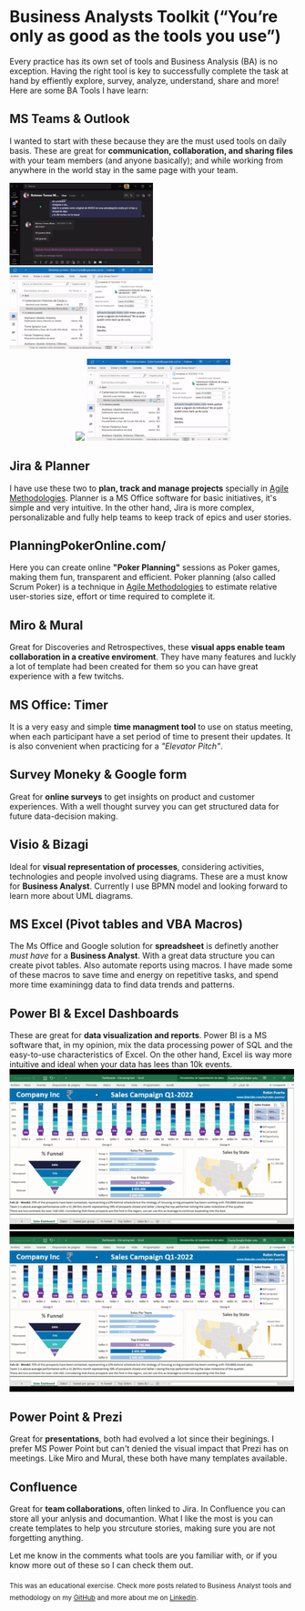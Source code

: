 # Business Analysts Toolkit (“You’re only as good as the tools you use”)
Every practice has its own set of tools and Business Analysis (BA) is no exception. Having the right tool is key to successfully complete the task at hand by effiently explore, survey, analyze, understand, share and more! Here are some BA Tools I have learn:

## MS Teams & Outlook
I wanted to start with these because they are the must used tools on daily basis. These are great for **communication, collaboration, and sharing files** with your team members (and anyone basically); and while working from anywhere in the world stay in the same page with your team. 

<img src="https://github.com/robspuerta/Project4_BAToolkit/blob/main/Teams.gif" width="50%"/> <img src="https://github.com/robspuerta/Project4_BAToolkit/blob/main/Outlook.gif" width="50%"/>

<p align="center">
  <img src="hhttps://github.com/robspuerta/Project4_BAToolkit/blob/main/Teams.gif" width="50%">
  <img src="https://github.com/robspuerta/Project4_BAToolkit/blob/main/Outlook.gif" width="50%">
</p>


## Jira & Planner
I have use these two to **plan, track and manage projects** specially in [Agile Methodologies](https://www.linkedin.com/pulse/agile-methodology-language-robin-puerta/). Planner is a MS Office software for basic initiatives, it's simple and very intuitive. In the other hand, Jira is more complex, personalizable and fully help teams to keep track of epics and user stories.

## PlanningPokerOnline.com/
Here you can create online **"Poker Planning"** sessions as Poker games, making them fun, transparent and efficient. Poker planning (also called Scrum Poker) is a technique in [Agile Methodologies](https://www.linkedin.com/pulse/agile-methodology-language-robin-puerta/) to estimate relative user-stories size, effort or time required to complete it. 

## Miro & Mural
Great for Discoveries and Retrospectives, these **visual apps enable team collaboration in a creative enviroment**. They have many features and luckly a lot of template had been created for them so you can have great experience with a few twitchs.

## MS Office: Timer
It is a very easy and simple **time managment tool** to use on status meeting, when each participant have a set period of time to present their updates. It is also convenient when practicing for a *"Elevator Pitch"*.

## Survey Moneky & Google form
Great for **online surveys** to get insights on product and customer experiences. With a well thought survey you can get structured data for future data-decision making. 

## Visio & Bizagi
Ideal for **visual representation of processes**, considering activities, technologies and people involved using diagrams. These are a must know for **Business Analyst**. Currently I use BPMN model and looking forward to learn more about UML diagrams. 

## MS Excel (Pivot tables and VBA Macros)
The Ms Office and Google solution for **spreadsheet** is definetly another *must have* for a **Business Analyst**. With a great data structure you can create pivot tables. Also automate reports using macros. I have made some of these macros to save time and energy on repetitive tasks, and spend more time examiningg data to find data trends and patterns. 

## Power BI & Excel Dashboards
These are great for **data visualization and reports**. Power BI is a MS software that, in my opinion, mix the data processing power of SQL and the easy-to-use characteristics of Excel. On the other hand, Excel iis way more intuitive and ideal when your data has lees than 10k events.
<img src="https://github.com/robspuerta/Project-2-Dashboards---A-life-saving-tool/blob/main/Dashboards%20-%20Robin.gif" width="500"/>
<img src="https://github.com/robspuerta/Project-2-Dashboards---A-life-saving-tool/blob/main/Dashboards%20-%20Robin.gif" width="500"/>


## Power Point & Prezi
Great for **presentations**, both had evolved a lot since their beginings. I prefer MS Power Point but can't denied the visual impact that Prezi has on meetings. Like Miro and Mural, these both have many templates available.

## Confluence
Great for **team collaborations**, often linked to Jira. In Confluence you can store all your anlysis and documantion. What I like the most is you can create templates to help you strcuture stories, making sure you are not forgetting anything.

Let me know in the comments what tools are you familiar with, or if you know more out of these so I can check them out.

<sub>This was an educational exercise. Check more posts related to Business Analyst tools and methodology on my [GitHub](https://github.com/robspuerta) and more about me on [Linkedin](https://www.linkedin.com/in/robin-puerta/).</sub>
